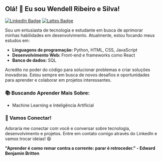## Olá! 👋 Eu sou Wendell Ribeiro e Silva!

[![LinkedIn Badge](https://img.shields.io/badge/LinkedIn-0077B5?style=for-the-badge&logo=linkedin&logoColor=white)](https://www.linkedin.com/in/wendell-ribeiro-e-silva-370993192/) 
[![Lattes Badge](http://img.shields.io/badge/-Lattes-006699?style=for-the-badge&logo=Lattes)](https://integra.ifrs.edu.br/portfolio/pessoas/wendell-ribeiro-e-silva/wendell%20ribeiro%20e%20silva)

Sou um entusiasta de tecnologia e estudante em busca de aprimorar minhas habilidades em desenvolvimento. Atualmente, estou focando meus estudos em:

* **Linguagens de programação:** Python, HTML, CSS, JavaScript
* **Desenvolvimento Web:** Front-end e frameworks como React
* **Banco de dados:** SQL 

Acredito no poder do código para solucionar problemas e criar soluções inovadoras. Estou sempre em busca de novos desafios e oportunidades para aprender e colaborar em projetos interessantes.


###  📚  Buscando Aprender Mais Sobre:

* Machine Learning e Inteligência Artificial


###  🤝  Vamos Conectar!

Adoraria me conectar com você e conversar sobre tecnologia, desenvolvimento e projetos. Entre em contato comigo através do LinkedIn e vamos trocar ideias! 😄

**"Aprender é como remar contra a corrente: parar é retroceder." - Edward Benjamin Britten** 
